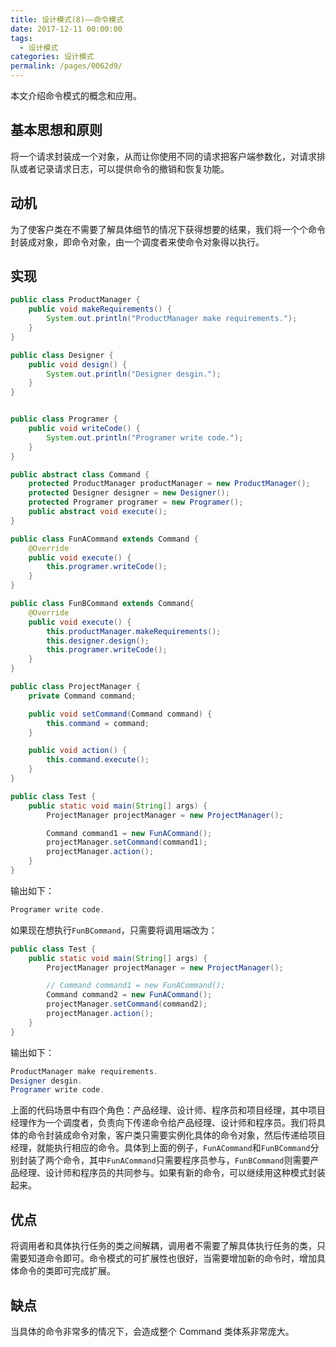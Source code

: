 ```yaml
---
title: 设计模式(8)——命令模式
date: 2017-12-11 00:00:00
tags: 
  - 设计模式
categories: 设计模式
permalink: /pages/0062d9/
---
```


本文介绍命令模式的概念和应用。

<!--more-->

## 基本思想和原则

将一个请求封装成一个对象，从而让你使用不同的请求把客户端参数化，对请求排队或者记录请求日志，可以提供命令的撤销和恢复功能。

## 动机

为了使客户类在不需要了解具体细节的情况下获得想要的结果，我们将一个个命令封装成对象，即命令对象，由一个调度者来使命令对象得以执行。

## 实现

```Java
public class ProductManager {
    public void makeRequirements() {
        System.out.println("ProductManager make requirements.");
    }
}

public class Designer {
    public void design() {
        System.out.println("Designer desgin.");
    }
}


public class Programer {
    public void writeCode() {
        System.out.println("Programer write code.");
    }
}

public abstract class Command {
    protected ProductManager productManager = new ProductManager();
    protected Designer designer = new Designer();
    protected Programer programer = new Programer();
    public abstract void execute();
}

public class FunACommand extends Command {
    @Override
    public void execute() {
        this.programer.writeCode();
    }
}

public class FunBCommand extends Command{
    @Override
    public void execute() {
        this.productManager.makeRequirements();
        this.designer.design();
        this.programer.writeCode();
    }
}

public class ProjectManager {
    private Command command;

    public void setCommand(Command command) {
        this.command = command;
    }

    public void action() {
        this.command.execute();
    }
}

public class Test {
    public static void main(String[] args) {
        ProjectManager projectManager = new ProjectManager();

        Command command1 = new FunACommand();
        projectManager.setCommand(command1);
        projectManager.action();
    }
}
```

输出如下：

```Java
Programer write code.
```

如果现在想执行`FunBCommand`，只需要将调用端改为：

```Java
public class Test {
    public static void main(String[] args) {
        ProjectManager projectManager = new ProjectManager();

        // Command command1 = new FunACommand();
        Command command2 = new FunACommand();
        projectManager.setCommand(command2);
        projectManager.action();
    }
}
```

输出如下：

```Java
ProductManager make requirements.
Designer desgin.
Programer write code.
```

上面的代码场景中有四个角色：产品经理、设计师、程序员和项目经理，其中项目经理作为一个调度者，负责向下传递命令给产品经理、设计师和程序员。我们将具体的命令封装成命令对象，客户类只需要实例化具体的命令对象，然后传递给项目经理，就能执行相应的命令。具体到上面的例子，`FunACommand`和`FunBCommand`分别封装了两个命令，其中`FunACommand`只需要程序员参与，`FunBCommand`则需要产品经理、设计师和程序员的共同参与。如果有新的命令，可以继续用这种模式封装起来。

## 优点

将调用者和具体执行任务的类之间解耦，调用者不需要了解具体执行任务的类，只需要知道命令即可。命令模式的可扩展性也很好，当需要增加新的命令时，增加具体命令的类即可完成扩展。

## 缺点

当具体的命令非常多的情况下，会造成整个 Command 类体系非常庞大。